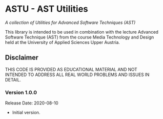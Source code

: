 # ASTU - AST Utilities
*A collection of Utilities for Advanced Software Techniques (AST)*

This library is intended to be used in combination with the lecture Advanced Software Technique (AST) from the course Media Technology and Design held at the University of Applied Sciences Upper Austria.

## Disclaimer

THIS CODE IS PROVIDED AS EDUCATIONAL MATERIAL AND NOT INTENDED
TO ADDRESS ALL REAL WORLD PROBLEMS AND ISSUES IN DETAIL.

###  Version 1.0.0
Release Date: 2020-08-10

* Initial version.
